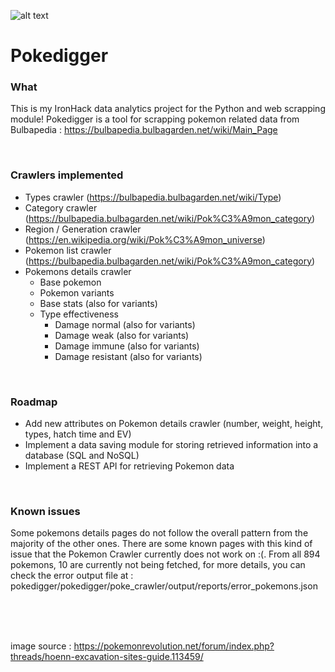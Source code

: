 ![alt text](https://res.cloudinary.com/lajosneto/image/upload/v1586006294/pokedigger/background_full.png)
# Pokedigger

### What
This is my IronHack data analytics project for the Python and web scrapping module!
Pokedigger is a tool for scrapping pokemon related data from Bulbapedia : https://bulbapedia.bulbagarden.net/wiki/Main_Page

<br>

### Crawlers implemented
- Types crawler (https://bulbapedia.bulbagarden.net/wiki/Type)
- Category crawler (https://bulbapedia.bulbagarden.net/wiki/Pok%C3%A9mon_category)
- Region / Generation crawler (https://en.wikipedia.org/wiki/Pok%C3%A9mon_universe)
- Pokemon list crawler (https://bulbapedia.bulbagarden.net/wiki/Pok%C3%A9mon_category)
- Pokemons details crawler
  - Base pokemon
  - Pokemon variants
  - Base stats (also for variants)
  - Type effectiveness
    - Damage normal (also for variants)
    - Damage weak (also for variants)
    - Damage immune (also for variants)
    - Damage resistant (also for variants)

<br>

### Roadmap
- Add new attributes on Pokemon details crawler (number, weight, height, types, hatch time and EV)
- Implement a data saving module for storing retrieved information into a database (SQL and NoSQL)
- Implement a REST API for retrieving Pokemon data

<br>

### Known issues
Some pokemons details pages do not follow the overall pattern from the majority of the other ones.
There are some known pages with this kind of issue that the Pokemon Crawler currently does not work on :(.
From all 894 pokemons, 10 are currently not being fetched, for more details, you can check the error output
file at : pokedigger/pokedigger/poke_crawler/output/reports/error_pokemons.json

<br>
<br>
<br>

image source : https://pokemonrevolution.net/forum/index.php?threads/hoenn-excavation-sites-guide.113459/

